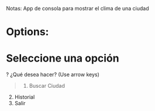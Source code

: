 Notas:
App de consola para mostrar el clima de una ciudad

Options:
=========================
 Seleccione una opción
=========================

? ¿Qué desea hacer? (Use arrow keys)
> 1. Buscar Ciudad
  2. Historial
  0. Salir







